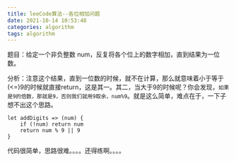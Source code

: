 ```yaml
---
title: leeCode算法--各位相加问题
date: 2021-10-14 10:53:48
categories: algorithm
tags: algorithm
---
```

题目：给定一个非负整数 num，反复将各个位上的数字相加，直到结果为一位数。

分析：注意这个结果，直到一位数的时候，就不在计算，那么就意味着小于等于(<=)9的时候就直接return，这是其一。其二，当大于9的时候呢？你会发现，`如果是9的倍数，那就是9，否则我们就用9取余，num%9`。就是这么简单，难点在于，一下子想不出这个思路。

```
let addDigits => (num) {
    if (!num) return num
    return num % 9 || 9
}
```
代码很简单，思路很难。。。。还得练啊。。。。